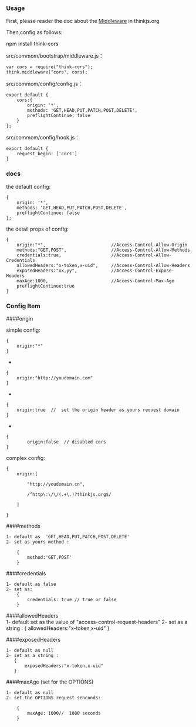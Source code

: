 
### Usage

First, please reader the doc about the [Middleware](https://thinkjs.org/zh-cn/doc/2.1/middleware.html) in thinkjs.org

Then,config  as follows:

npm install think-cors

src/commom/bootstrap/middleware.js：

    var cors = require("think-cors");
    think.middleware("cors", cors);
    
src/commom/config/config.js：

    export default {
        cors:{
            origin: '*',
            methods: 'GET,HEAD,PUT,PATCH,POST,DELETE',
            preflightContinue: false 
        }
    };
    
src/commom/config/hook.js：

    export default {
        request_begin: ['cors']
    }


    
    
### docs


    
the default config:
    
    {
        origin: '*',
        methods: 'GET,HEAD,PUT,PATCH,POST,DELETE',
        preflightContinue: false 
    };
    
    
the detail props of config:
    
    {
        origin:"*",                         //Access-Control-Allow-Origin
        methods:"GET,POST",                 //Access-Control-Allow-Methods 
        credentials:true,                   //Access-Control-Allow-Credentials
        allowedHeaders:"x-token,x-uid",     //Access-Control-Allow-Headers
        exposedHeaders:"xx,yy",             //Access-Control-Expose-Headers
        maxAge:1000,                        //Access-Control-Max-Age
        preflightContinue:true  
    }
 
###  Config Item 

####origin  

simple config:

    {
        origin:"*"
    }

-

    {
        origin:"http://youdomain.com"
    }

-

    {
        origin:true  //  set the origin header as yours request domain
    }
 
-
    
    {
            origin:false  // disabled cors
    }
        
 
complex config:

    {
        origin:[
            
            "http://youdomain.cn",
            
            /^http\:\/\/(.+\.)?thinkjs.org$/
        
        ]
    
    }
    

        
    
####methods 
   
    1- default as  'GET,HEAD,PUT,PATCH,POST,DELETE'
    2- set as yours method :
        
        {
            method:'GET,POST'
        }
    
    

####credentials
    
    1- default as false
    2- set as:
        {
            credentials: true // true or false
        }
        


####allowedHeaders  
    1- default set as  the value of "access-control-request-headers"
    2- set as a string :
        {
            allowedHeaders:"x-token,x-uid"
        }

####exposedHeaders

    1- default as null
    2- set as a string :
       {
           exposedHeaders:"x-token,x-uid"
       }


####maxAge  (set for the OPTIONS)

    1- default as null
    2- set the OPTIONS request senconds:
    
        {
            maxAge: 1000//  1000 seconds
        }


    
  
    
    
    



    
